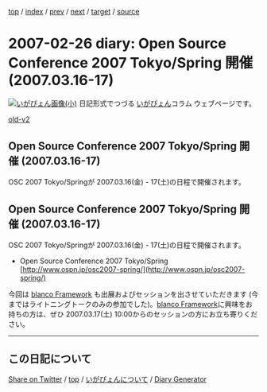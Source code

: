 [top](../index.html) 
 / [index](index.html) 
 / [prev](ig070222.html) 
 / [next](ig070301.html) 
 / [target](https://igapyon.github.io/diary/2007/ig070226.html) 
 / [source](https://github.com/igapyon/diary/blob/gh-pages/2007/ig070226.html.src.md) 

2007-02-26 diary: Open Source Conference 2007 Tokyo/Spring 開催 (2007.03.16-17)
=====================================================================================================
[![いがぴょん画像(小)](https://igapyon.github.io/diary/images/iga200306s.jpg "いがぴょん")](https://igapyon.github.io/diary/memo/memoigapyon.html) 日記形式でつづる [いがぴょん](https://igapyon.github.io/diary/memo/memoigapyon.html)コラム ウェブページです。

[old-v2](ig070226-orig.html)

## Open Source Conference 2007 Tokyo/Spring 開催 (2007.03.16-17)

OSC 2007 Tokyo/Springが 2007.03.16(金) - 17(土)の日程で開催されます。


## Open Source Conference 2007 Tokyo/Spring 開催 (2007.03.16-17)

OSC 2007 Tokyo/Springが 2007.03.16(金) - 17(土)の日程で開催されます。

* Open Source Conference 2007 Tokyo/Spring
  [http://www.ospn.jp/osc2007-spring/](http://www.ospn.jp/osc2007-spring/)

今回は [blanco Framework](http://www.igapyon.jp/blanco/blanco.ja.html) も出展およびセッションを出させていただきます (今まではライトニングトークのみの参加でした)。[blanco Framework](http://www.igapyon.jp/blanco/blanco.ja.html)に興味をお持ちの方は、ぜひ 2007.03.17(土) 10:00からのセッションの方にお立ち寄りください。


----------------------------------------------------------------------------------------------------

## この日記について

[Share on Twitter](https://twitter.com/intent/tweet?hashtags=igapyon%2Cdiary%2C%E3%81%84%E3%81%8C%E3%81%B4%E3%82%87%E3%82%93&text=Open+Source+Conference+2007+Tokyo%2FSpring+%E9%96%8B%E5%82%AC+%282007.03.16-17%29&url=https%3A%2F%2Figapyon.github.io%2Fdiary%2F2007%2Fig070226.html) / [top](../index.html) / [いがぴょんについて](https://igapyon.github.io/diary/memo/memoigapyon.html) / [Diary Generator](https://github.com/igapyon/igapyonv3)
